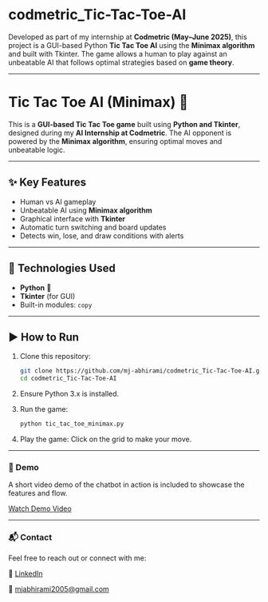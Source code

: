 # codmetric_Tic-Tac-Toe-AI

Developed as part of my internship at **Codmetric (May–June 2025)**, this project is a GUI-based Python **Tic Tac Toe AI** using the **Minimax algorithm** and built with Tkinter. The game allows a human to play against an unbeatable AI that follows optimal strategies based on **game theory**.

---

# Tic Tac Toe AI (Minimax) 🧠

This is a **GUI-based Tic Tac Toe game** built using **Python and Tkinter**, designed during my **AI Internship at Codmetric**. The AI opponent is powered by the **Minimax algorithm**, ensuring optimal moves and unbeatable logic.

---

## ✨ Key Features

- Human vs AI gameplay
- Unbeatable AI using **Minimax algorithm**
- Graphical interface with **Tkinter**
- Automatic turn switching and board updates
- Detects win, lose, and draw conditions with alerts

---

## 🧰 Technologies Used

- **Python** 🐍
- **Tkinter** (for GUI)
- Built-in modules: `copy`

---

## ▶️ How to Run

1. Clone this repository:

   ```bash
   git clone https://github.com/mj-abhirami/codmetric_Tic-Tac-Toe-AI.git
   cd codmetric_Tic-Tac-Toe-AI
   
2. Ensure Python 3.x is installed.

3. Run the game:

   ```bash
   python tic_tac_toe_minimax.py

4. Play the game: Click on the grid to make your move.

---

### 🎥 Demo

A short video demo of the chatbot in action is included to showcase the features and flow.

[Watch Demo Video](https://youtu.be/QNJIl3TQi_I)

---

### 📬 Contact

Feel free to reach out or connect with me:

🔗 [LinkedIn](https://www.linkedin.com/in/abhirami-mj)

📧 mjabhirami2005@gmail.com
